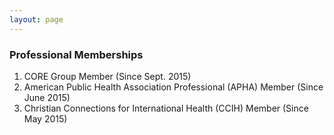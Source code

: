 ```yaml
---
layout: page
---
```


### Professional Memberships  
1. CORE Group Member (Since Sept. 2015)  
2. American Public Health Association Professional (APHA) Member (Since June 2015)  
3. Christian Connections for International Health (CCIH) Member (Since May 2015)  
